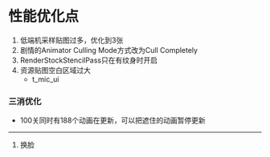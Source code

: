 # 性能优化点

1. 低端机采样贴图过多，优化到3张
2. 剧情的Animator Culling Mode方式改为Cull Completely
3. RenderStockStencilPass只在有纹身时开启
4. 资源贴图空白区域过大
   - t_mic_ui

### 三消优化

- 100关同时有188个动画在更新，可以把遮住的动画暂停更新

------

1. 换脸